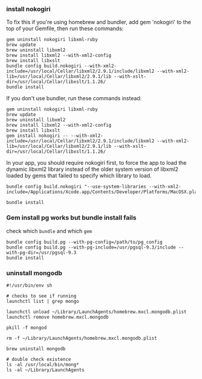 ### install nokogiri


To fix this if you're using homebrew and bundler, add gem 'nokogiri' to the top of your Gemfile, then run these commands:
```
gem uninstall nokogiri libxml-ruby
brew update
brew uninstall libxml2
brew install libxml2 --with-xml2-config
brew install libxslt
bundle config build.nokogiri --with-xml2-include=/usr/local/Cellar/libxml2/2.9.1/include/libxml2 --with-xml2-lib=/usr/local/Cellar/libxml2/2.9.1/lib --with-xslt-dir=/usr/local/Cellar/libxslt/1.1.26/
bundle install
```

If you don't use bundler, run these commands instead:

```
gem uninstall nokogiri libxml-ruby
brew update
brew uninstall libxml2
brew install libxml2 --with-xml2-config
brew install libxslt
gem install nokogiri -- --with-xml2-include=/usr/local/Cellar/libxml2/2.9.1/include/libxml2 --with-xml2-lib=/usr/local/Cellar/libxml2/2.9.1/lib --with-xslt-dir=/usr/local/Cellar/libxslt/1.1.26/
```
In your app, you should require nokogiri first, to force the app to load the dynamic libxml2 library instead of the older system version of libxml2 loaded by gems that failed to specify which library to load.

```
bundle config build.nokogiri "--use-system-libraries --with-xml2-include=/Applications/Xcode.app/Contents/Developer/Platforms/MacOSX.platform/Developer/SDKs/MacOSX10.10.sdk/usr/include/libxml2

bundle install
```



### Gem install pg works but bundle install fails

check which `bundle` and which `gem`

```
bundle config build.pg --with-pg-config=/path/to/pg_config
bundle config build.pg --with-pg-include=/usr/pgsql-9.3/include --with-pg-dir=/usr/pgsql-9.3
bundle install

```



### uninstall mongodb 

```
#!/usr/bin/env sh
 
# checks to see if running 
launchctl list | grep mongo
 
launchctl unload ~/Library/LaunchAgents/homebrew.mxcl.mongodb.plist
launchctl remove homebrew.mxcl.mongodb
 
pkill -f mongod
 
rm -f ~/Library/LaunchAgents/homebrew.mxcl.mongodb.plist
 
brew uninstall mongodb
 
# double check existence
ls -al /usr/local/bin/mong*
ls -al ~/Library/LaunchAgents
```
